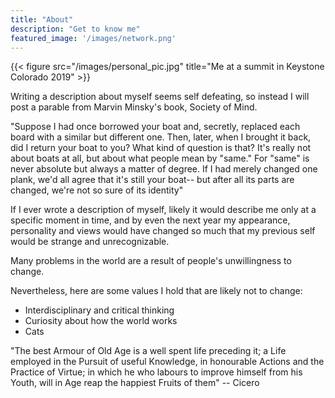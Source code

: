 ```yaml
---
title: "About"
description: "Get to know me"
featured_image: '/images/network.png'
---
```

{{< figure src="/images/personal_pic.jpg" title="Me at a summit in Keystone Colorado 2019" >}}

Writing a description about myself seems self defeating, so instead I will post a parable from Marvin Minsky's book, Society of Mind.

"Suppose I had once borrowed your boat and, secretly, replaced each board with a similar but different one.  Then, later, when I brought it back, did I return your boat to you?  What kind of question is that?  It's really not about boats at all, but about what people mean by "same."  For "same" is never absolute but always a matter of degree.  If I had merely changed one plank, we'd all agree that it's still your boat-- but after all its parts are changed, we're not so sure of its identity"

If I ever wrote a description of myself, likely it would describe me only at a specific moment in time, and by even the next year my appearance, personality and views would have changed so much that my previous self would be strange and unrecognizable.

Many problems in the world are a result of people's unwillingness to change.

Nevertheless, here are some values I hold that are likely not to change:
- Interdisciplinary and critical thinking
- Curiosity about how the world works
- Cats

"The best Armour of Old Age is a well spent life preceding it; a Life employed in the Pursuit of useful Knowledge, in honourable Actions and the Practice of Virtue; in which he who labours to improve himself from his Youth, will in Age reap the happiest Fruits of them" -- Cicero
